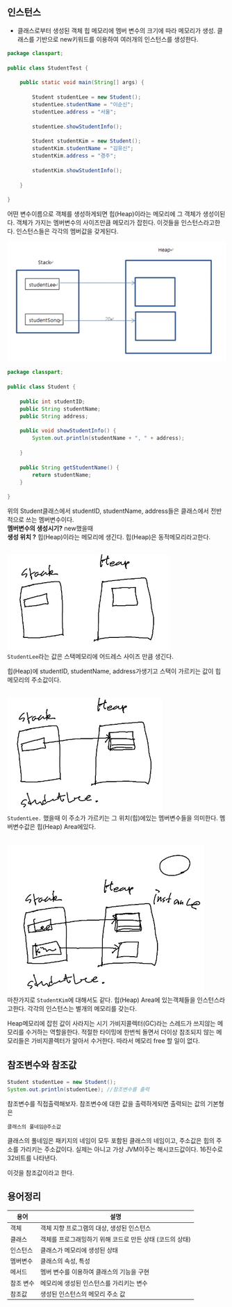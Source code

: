 ## 인스턴스
- 클래스로부터 생성된 객체 힙 메모리에 멤버 변수의 크기에 따라 메모리가 생성.
클래스를 기반으로 new키워드를 이용하여 여러개의 인스턴스를 생성한다.


```java
package classpart;

public class StudentTest {

	public static void main(String[] args) {

		Student studentLee = new Student();
		studentLee.studentName = "이순신";
		studentLee.address = "서울";

		studentLee.showStudentInfo();

		Student studentKim = new Student();
		studentKim.studentName = "김유신";
		studentKim.address = "경주";

		studentKim.showStudentInfo();

	}

}

```
어떤 변수이름으로 객체를 생성하게되면 힙(Heap)이라는 메모리에 그 객체가 생성이된다. 객체가 가지는 멤버변수의 사이즈만큼 메모리가 잡힌다. 
이것들을 인스턴스라고한다. 인스턴스들은 각각의 멤버값을 갖게된다.

![Alt text](https://github.com/goheeji/goheeji.github.io/blob/master/assets/images/java/Instance%26HeapMemory/1.png)

```java
package classpart;

public class Student {

	public int studentID;
	public String studentName;
	public String address;

	public void showStudentInfo() {
		System.out.println(studentName + ", " + address);

	}

	public String getStudentName() {
		return studentName;
	}

}

```
위의 Student클래스에서 studentID, studentName, address들은 클래스에서 전반적으로 쓰는 멤버변수이다. <br>
**멤버변수의 생성시기?**  new했을때<br> 
**생성 위치 ?** 힙(Heap)이라는 메모리에 생긴다.
힙(Heap)은 동적메모리라고한다.<br><br>

![Alt text](https://github.com/goheeji/goheeji.github.io/blob/master/assets/images/java/Instance%26HeapMemory/2.png)<br>
`StudentLee`라는 값은 스택메모리에 어드레스 사이즈 만큼 생긴다.

힙(Heap)에  studentID, studentName, address가생기고
스택이 가르키는 값이 힙메모리의 주소값이다.<br><br>

![Alt text](https://github.com/goheeji/goheeji.github.io/blob/master/assets/images/java/Instance%26HeapMemory/3.png)<br>
`StudentLee.` 했을때 이 주소가 가르키는 그 위치(힙)에있는 멤버변수들을 의미한다. 멤버변수값은 힙(Heap) Area에있다.<br><br>

![Alt text](https://github.com/goheeji/goheeji.github.io/blob/master/assets/images/java/Instance%26HeapMemory/4.png)<br>
마찬가지로 `StudentKim`에 대해서도 같다.
힙(Heap) Area에 있는객체들을 인스턴스라고한다.
각각의 인스턴스는 별개의 메모리를 갖는다.

Heap메모리에 잡힌 값이 사라지는 시기
가비지콜렉터(GC)라는 스레드가 쓰지않는 메모리를 수거하는 역할을한다. 
적절한 타이밍에 한번씩 돌면서 더이상 참조되지 않는 메모리들은 가비지콜렉터가 알아서 수거한다. 따라서 메모리 free 할 일이 없다.

## 참조변수와 참조값
```java
Student studentLee = new Student();
System.out.println(studentLee); //참조변수를 출력

```
참조변수를 직접출력해보자.
참조변수에 대한 값을 출력하게되면 출력되는 값의 기본형은 

```
클래스의 풀네임@주소값
```
클래스의 풀네임은 패키지의 네임이 모두 포함된 클래스의 네임이고, 주소값은 힙의 주소를 가리키는 주소값이다. 실제는 아니고 가상 JVM이주는 해시코드값이다. 16진수로 32비트를 나타낸다.

이것을 참조값이라고 한다.

## 용어정리

용어 | 설명
---|---
객체 | 객체 지향 프로그램의 대상, 생성된 인스턴스
클래스 | 객체를 프로그래밍하기 위해 코드로 만든 상태 (코드의 상태)
인스턴스 | 클래스가 메모리에 생성된 상태
멤버변수 | 클래스의 속성, 특성
메서드 | 멤버 변수를 이용하여 클래스의 기능을 구현
참조 변수 | 메모리에 생성된 인스턴스를 가리키는 변수
참조값 | 생성된 인스턴스의 메모리 주소 값

